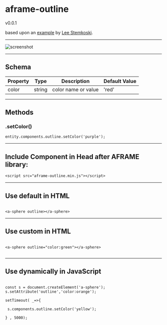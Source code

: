# aframe-outline
v0.0.1

based upon an [example](https://stemkoski.github.io/Three.js/Outline.html) by [Lee Stemkoski](https://github.com/stemkoski).

____

![screenshot](https://cdn.glitch.com/4bcf2fe0-a91a-4620-8351-a4c042393de4%2Foutline.png?v=1577048918783)

____

## Schema

|Property|Type|Description|Default Value| 
|---|---|---|---|
|color|string|color name or value|'red'|


____

## Methods

### .setColor(<string>)
  
  ```
  entity.components.outline.setColor('purple');
  ```
  
  ____


## Include Component in Head after AFRAME library:

```
<script src="aframe-outline.min.js"></script>

```
___

## Use default in HTML

```

<a-sphere outline></a-sphere>

```
___

## Use custom in HTML

```

<a-sphere outline="color:green"></a-sphere>


```

___

## Use dynamically in JavaScript

```

const s = document.createElement('a-sphere');
s.setAttribute('outline','color:orange');

setTimeout( _=>{

 s.components.outline.setColor('yellow');

} , 5000);

```


